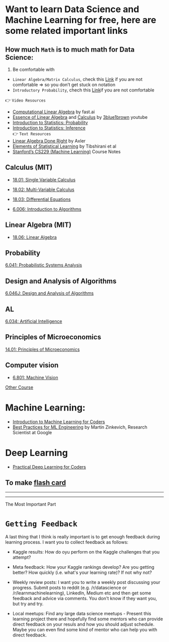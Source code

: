 # Want to learn Data Science and Machine Learning for free, here are some related important links

## How much `Math` is to much math for Data Science:
1. Be comfortable with
  * `Linear Algebra/Matrix Calculus`, check this [Link](http://cs229.stanford.edu/section/cs229-linalg.pdf) if you are not comfortable => so you don’t get stuck on notation
  * `Introductory Probability`, chech this [Link](http://cs229.stanford.edu/section/cs229-prob.pdf)if you are not comfortable <br>

:point_right: `Video Resources`
  * [Computational Linear Algebra](https://www.fast.ai/2017/07/17/num-lin-alg/) by fast.ai
  * [Essence of Linear Algebra](https://www.youtube.com/watch?v=kjBOesZCoqc&list=PLZHQObOWTQDPD3MizzM2xVFitgF8hE_ab) and [Calculus](https://www.youtube.com/watch?v=WUvTyaaNkzM&list=PLZHQObOWTQDMsr9K-rj53DwVRMYO3t5Yr) by [3blue1brown](https://www.youtube.com/channel/UCYO_jab_esuFRV4b17AJtAw) youtube 
  * [Introduction to Statistics: Probability](https://www.edx.org/course/introduction-statistics-probability-uc-berkeleyx-stat2-2x)
  * [Introduction to Statistics: Inference](https://www.edx.org/course/introduction-statistics-inference-uc-berkeleyx-stat2-3x)<br>
:point_right: `Text Resources`
  * [Linear Algebra Done Right](https://linear.axler.net) by Axler
  * [Elements of Statistical Learning](https://hastie.su.domains/ElemStatLearn/) by Tibshirani et al
  * [Stanford’s CS229 (Machine Learning)](http://cs229.stanford.edu/syllabus.html#opt) Course Notes
## Calculus (MIT)
* [18.01: Single Variable Calculus](https://ocw.mit.edu/courses/mathematics/18-01-single-variable-calculus-fall-2006/)
* [18.02: Multi-Variable Calculus](https://ocw.mit.edu/courses/mathematics/18-02-multivariable-calculus-fall-2007/)
* [18.03: Differential Equations](https://ocw.mit.edu/courses/mathematics/18-03-differential-equations-spring-2010/)

* [6.006: Introduction to Algorithms](https://ocw.mit.edu/courses/electrical-engineering-and-computer-science/6-006-introduction-to-algorithms-spring-2008/)

## Linear Algebra (MIT)
* [18.06: Linear Algebra](http://ocw.mit.edu/courses/mathematics/18-06-linear-algebra-spring-2010/)

## Probability
[6.041: Probabilistic Systems Analysis](https://ocw.mit.edu/courses/electrical-engineering-and-computer-science/6-041-probabilistic-systems-analysis-and-applied-probability-spring-2006/)

## Design and Analysis of Algorithms
[6.046J: Design and Analysis of Algorithms](http://stellar.mit.edu/S/course/6/sp15/6.046J/materials.html)

## AL
[6.034: Artificial Intelligence](https://ocw.mit.edu/courses/electrical-engineering-and-computer-science/6-034-artificial-intelligence-fall-2010/)

## Principles of Microeconomics
[14.01: Principles of Microeconomics](https://ocw.mit.edu/courses/economics/14-01-principles-of-microeconomics-fall-2018/)

## Computer vision
* [6.801: Machine Vision](https://ocw.mit.edu/courses/electrical-engineering-and-computer-science/6-801-machine-vision-fall-2004/index.htm)

[Other Course](https://ocw.mit.edu/courses/find-by-topic/#cat=engineering&subcat=computerscience&spec=artificialintelligence)

# Machine Learning: 
* [Introduction to Machine Learning for Coders](https://course18.fast.ai/ml)
* [Best Practices for ML Engineering](https://developers.google.com/machine-learning/guides/rules-of-ml/) by Martin Zinkevich, Research Scientist at Google

# Deep Learning
* [Practical Deep Learning for Coders](https://course.fast.ai)


## To make [flash card](https://apps.ankiweb.net)


-----
-----
The Most Important Part

# `Getting Feedback`
A last thing that I think is really important is to get enough feedback during learning process. I want you to collect feedback as follows:

* Kaggle results: How do oyu perform on the Kaggle challenges that you attempt?

* Meta feedback: How your Kaggle rankings develop? Are you getting better? How quickly (i.e. what's your learning rate)? If not why not?

* Weekly review posts: I want you to write a weekly post discussing your progress. Submit posts to reddit (e.g. /r/datascience or /r/learnmachinelearning), LinkedIn, Medium etc and then get some feedback and advice via comments. You don't know if they want you, but try and try.

* Local meetups: Find any large data science meetups - Present this learning project there and hopefully find some mentors who can provide direct feedback on your resuls and how you should adjust schedule. Maybe you can even find some kind of mentor who can help you with direct feedback.
